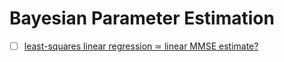 # Bayesian Parameter Estimation

- [ ] [least-squares linear regression ≃
 linear MMSE estimate?](https://stats.stackexchange.com/questions/268255/least-squares-linear-regression-simeq-linear-mmse-estimate)
